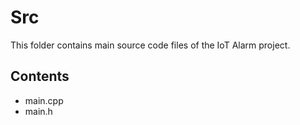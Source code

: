 # Src

This folder contains main source code files of the IoT Alarm project.

## Contents
- main.cpp
- main.h
